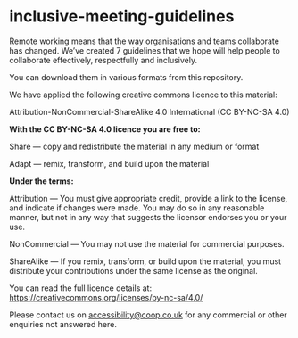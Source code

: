 # inclusive-meeting-guidelines
Remote working means that the way organisations and teams collaborate has changed. We’ve created 7 guidelines that we hope will help people to collaborate effectively, respectfully and inclusively. 

You can download them in various formats from this repository.




We have applied the following creative commons licence to this material:

Attribution-NonCommercial-ShareAlike 4.0 International (CC BY-NC-SA 4.0)

**With the CC BY-NC-SA 4.0 licence you are free to:**

Share — copy and redistribute the material in any medium or format

Adapt — remix, transform, and build upon the material


**Under the terms:**

Attribution — You must give appropriate credit, provide a link to the license, and indicate if changes were made. You may do so in any reasonable manner, but not in any way that suggests the licensor endorses you or your use.

NonCommercial — You may not use the material for commercial purposes.

ShareAlike — If you remix, transform, or build upon the material, you must distribute your contributions under the same license as the original.





You can read the full licence details at: https://creativecommons.org/licenses/by-nc-sa/4.0/

Please contact us on accessibility@coop.co.uk for any commercial or other enquiries not answered here.
